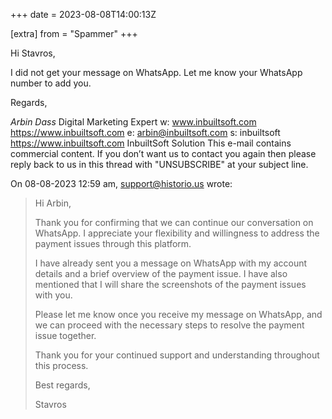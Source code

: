 +++
date = 2023-08-08T14:00:13Z

[extra]
from = "Spammer"
+++

Hi Stavros,

I did not get your message on WhatsApp. Let me know your WhatsApp number 
to add you.

Regards,

*Arbin Dass*
Digital Marketing Expert
w: www.inbuiltsoft.com <https://www.inbuiltsoft.com>
e: arbin@inbuiltsoft.com
s: inbuiltsoft <https://www.inbuiltsoft.com>
InbuiltSoft Solution
This e-mail contains commercial content. If you don’t want us to contact 
you again then please reply back to us in this thread with "UNSUBSCRIBE" 
at your subject line.

On 08-08-2023 12:59 am, support@historio.us wrote:
> Hi Arbin,
>
> Thank you for confirming that we can continue our conversation on WhatsApp. I appreciate your flexibility and willingness to address the payment issues through this platform.
>
> I have already sent you a message on WhatsApp with my account details and a brief overview of the payment issue. I have also mentioned that I will share the screenshots of the payment issues with you.
>
> Please let me know once you receive my message on WhatsApp, and we can proceed with the necessary steps to resolve the payment issue together.
>
> Thank you for your continued support and understanding throughout this process.
>
> Best regards,
>
> Stavros
